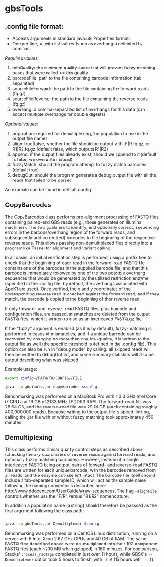 # gbsTools

## .config file format:
 * Accepts arguments in standard java.util.Properties format:
 * One per line, <argumentName>=<argumentValue>, with list values (such as overhangs) delimited by commas.
 
 *Required values:*
 1) minQuality: the minimum quality score that will prevent fuzzy matching bases that were called >= this quality
 2) barcodeFile: path to the file containing barcode information (tab separated)
 3) sourceFileForward: the path to the file containing the forward reads (fq.gz)
 4) sourceFileReverse: the path to the file containing the reverse reads (fq.gz)
 5) overhang: a comma-separated list of overhangs for this data (can accept multiple overhangs for double digests)
 
 *Optional values:*
 1) population: required for demultiplexing, the population to use in the output file names
 2) align: true|false, whether the file should be output with .F|R.fq.gz, or R1|R2.fq.gz (default false, which outputs R1|R2)
 3) append: if the output files already exist, should we append to it (default is false, we overwrite instead)
 4) fuzzyMatch: should the program attempt to fuzzy match barcodes (default true)
 5) debugOut: should the program generate a debug output file with all the reads that failed to be parsed
 
 An example can be found in default.config

## CopyBarcodes

The CopyBarcodes class performs pre-alignment processing of FASTQ files containing paired-end GBS reads (e.g., those generated on Illumina machines).  The two goals are to identify, and optionally correct, sequencing errors in the barcode/overhang region of the forward reads, and subsequently add correct(ed) barcodes to the beginning of the respective reverse reads.  This allows passing non-demultiplexed files directly into a program like Tassel for alignment and variant calling.

In all cases, an initial verification step is performed, using a prefix tree to check that the beginning of each read in the forward-read FASTQ file contains one of the barcodes in the supplied barcode file, and that this barcode is immediately followed by one of the two possible overhang sequences that would be genereated by the utilized restriction enzyme (specified in the .config file; by default, the overhangs associated with ApeK1 are used).  Once verified, the *x* and *y* coordinates of the corresponding reverse read is checked against the forward read, and if they match, the barcode is copied to the beginning of ther reverse read.

If only forward- and reverse- read FASTQ files, plus barcode and configuration files, are passed, mismatches are deleted from the output FASTQ files, which is written to disc as an interleaved FASTQ.gz file.

If the "fuzzy" argument is enabled (as it is by default), fuzzy-matching is performed in cases of mismatches, and if a unique barcode can be recovered by changing no more than one low-quality, it is written to the output file as well (the specific threshold is defined in the .config file).  This option can also be run in "debug mode" by calling: all skipped reads will then be writted to debugOut.txt, and some summary statistics will also be output describing what was skipped.

Example usage:

```bash
export config=/PATH/TO/CONFIG//FILE

java -cp gbsTools.jar CopyBarcodes $config
```
Benchmarking was performed on a MacBook Pro with a 3.3 GHz Intel Core i7 CPU and 16 GB of 2133 MHz LPDDR3 RAM.  The forward-read file was 28.64 GB, and the reverse-read file was 29.74 GB (each containing roughly 400,000,000 reads).  Because writing to the output file is speed limiting, calling the .jar file with or without fuzzy matching took approximately 450 minutes.


## Demultiplexing

This class performs similar quality control steps as described above (checking the *x*-*y* coordinates of reverse reads against forward reads, and optionally fuzzy matching barcodes).  However, instead of a single interleaved FASTQ being output, pairs of forward- and reverse-read FASTQ files are written for each unique barcode, with the barcodes removed from all reads, and the enzyme cut-site left intact.  The barcode file itself should include a tab-separated sample ID, which will act as the sample name following the naming conventions described here: http://www.ddocent.com/UserGuide/#raw-sequences.  The flag `-alignFile` controls whether use the "F/R" versus "R1/R2" nomenclature.

In addition a population name (a string) should therefore be passsed as the first argument following the class path:

```bash

java -cp gbsTools.jar Demultiplexer $config
```
Benchmarking was performed on a CentOS Linux distribution, running on a server with 6 Intel Xeon 2.67 GHz CPUs and 40 GB of RAM.  The same FASTQ files described above were de-multiplexed into their 192 component FASTQ files (each ~200 MB when gzipped) in 160 minutes.  For comparison, Stacks' `process_radtags` completed in just over 11 hours, while GBSX's `--Demultiplexer` option took 5 hours to finish, with `-t 6` (15 hours with `-t 1`).

